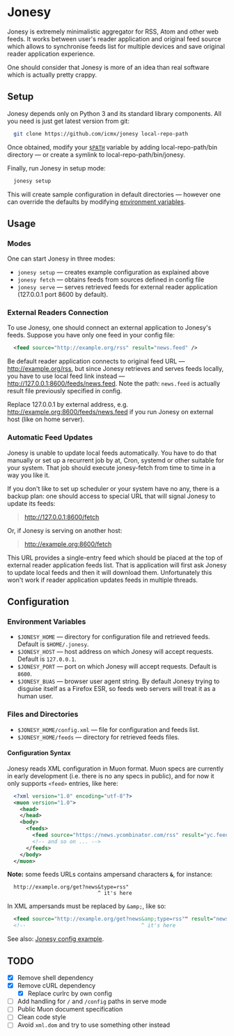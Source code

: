 # Jonesy

Jonesy is extremely minimalistic aggregator for RSS, Atom and other web feeds. It works between user's reader application and original feed source which allows to synchronise feeds list for multiple devices and save original reader application experience.

One should consider that Jonesy is more of an idea than real software which is actually pretty crappy.

## Setup

Jonesy depends only on Python 3 and its standard library components. All you need is just get latest version from git:

```sh
  git clone https://github.com/icmx/jonesy local-repo-path
```

Once obtained, modify your [`$PATH`](https://en.wikipedia.org/wiki/PATH_(variable)) variable by adding local-repo-path/bin directory — or create a symlink to local-repo-path/bin/jonesy.

Finally, run Jonesy in setup mode:

```sh
  jonesy setup
```

This will create sample configuration in default directories — however one can override the defaults by modifying [environment variables](#environment-variables).

## Usage

### Modes

One can start Jonesy in three modes:

  - `jonesy setup` — creates example configuration as explained above
  - `jonesy fetch` — obtains feeds from sources defined in config file
  - `jonesy serve` — serves retrieved feeds for external reader application (127.0.0.1 port 8600 by default).

### External Readers Connection

To use Jonesy, one should connect an external application to Jonesy's feeds. Suppose you have only one feed in your config file:

```xml
  <feed source="http://example.org/rss" result="news.feed" />
```

Be default reader application connects to original feed URL — http://example.org/rss, but since Jonesy retrieves and serves feeds locally, you have to use local feed link instead — http://127.0.0.1:8600/feeds/news.feed. Note the path: `news.feed` is actually result file previously specified in config.

Replace 127.0.0.1 by external address, e.g. http://example.org:8600/feeds/news.feed if you run Jonesy on external host (like on home server).

### Automatic Feed Updates

Jonesy is unable to update local feeds automatically. You have to do that manually or set up a recurrent job by at, Cron, systemd or other suitable for your system. That job should execute jonesy-fetch from time to time in a way you like it.

If you don't like to set up scheduler or your system have no any, there is a backup plan: one should access to special URL that will signal Jonesy to update its feeds:

> http://127.0.0.1:8600/fetch

Or, if Jonesy is serving on another host:

> http://example.org:8600/fetch

This URL provides a single-entry feed which should be placed at the top of external reader application feeds list. That is application will first ask Jonesy to update local feeds and then it will download them. Unfortunately this won't work if reader application updates feeds in multiple threads.

## Configuration

### Environment Variables

  - `$JONESY_HOME` — directory for configuration file and retrieved feeds. Default is `$HOME/.jonesy`.
  - `$JONESY_HOST` — host address on which Jonesy will accept requests. Default is `127.0.0.1`.
  - `$JONESY_PORT` — port on which Jonesy will accept requests. Default is `8600`.
  - `$JONESY_BUAS` — browser user agent string. By default Jonesy trying to disguise itself as a Firefox ESR, so feeds web servers will treat it as a human user.

### Files and Directories

  - `$JONESY_HOME/config.xml` — file for configuration and feeds list.
  - `$JONESY_HOME/feeds` — directory for retrieved feeds files.

#### Configuration Syntax

Jonesy reads XML configuration in Muon format. Muon specs are currently in early development (i.e. there is no any specs in public), and for now it only supports `<feed>` entries, like here:

```xml
  <?xml version="1.0" encoding="utf-8"?>
  <muon version="1.0">
    <head>
    </head>
    <body>
      <feeds>
        <feed source="https://news.ycombinator.com/rss" result="yc.feed" />
        <!-- and so on ... -->
      </feeds>
    </body>
  </muon>
```

**Note:** some feeds URLs contains ampersand characters **`&`**, for instance:

```
  http://example.org/get?news&type=rss"
                             ^ it's here
```

In XML ampersands must be replaced by `&amp;`, like so:

```xml
  <feed source="http://example.org/get?news&amp;type=rss"" result="news.feed" />
  <!--                                     ^ it's here                       -->
```

See also: [Jonesy config example](examples/config.xml).

## TODO

  - [x] Remove shell dependency
  - [x] Remove cURL dependency
    - [x] Replace curlrc by own config
  - [ ] Add handling for `/` and `/config` paths in serve mode
  - [ ] Public Muon document specification
  - [ ] Clean code style
  - [ ] Avoid `xml.dom` and try to use something other instead
